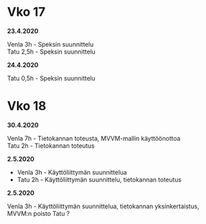 # Vko 17

**23.4.2020**

Venla 3h - Speksin suunnittelu  
Tatu 2,5h - Speksin suunnittelu

**24.4.2020**

Tatu 0,5h - Speksin suunnittelu

# Vko 18

**30.4.2020**

Venla 7h - Tietokannan toteusta, MVVM-mallin käyttöönottoa  
Tatu 2h - Tietokannan toteutus

**2.5.2020**

* Venla  3h - Käyttöliittymän suunnittelua
* Tatu 2h - Käyttöliittymän suunnittelu, tietokannan toteutus

**2.5.2020**

Venla  3h - Käyttöliittymän suunnittelua, tietokannan yksinkertaistus, MVVM:n poisto
Tatu ?

